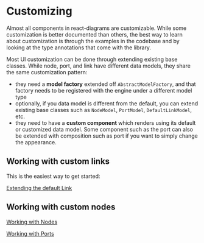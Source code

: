 # Customizing

Almost all components in react-diagrams are customizable. While some customization is better documented than others, the best way to learn about customization is through the examples in the codebase and by looking at the type annotations that come with the library.

Most UI customization can be done through extending existing base classes. While node, port, and link have different data models, they share the same customization pattern:

- they need a **model factory** extended off `AbstractModelFactory`, and that factory needs to be registered with the engine under a different model type
- optionally, if you data model is different from the default, you can extend existing base classes such as `NodeModel`, `PortModel`, `DefaultLinkModel`, etc.
- they need to have a **custom component** which renders using its default or customized data model. Some component such as the port can also be extended with composition such as port if you want to simply change the appearance.

## Working with custom links

This is the easiest way to get started:

[Extending the default Link](./extending-default-links.md)

## Working with custom nodes

[Working with Nodes](./nodes.md)

[Working with Ports](./ports.md)
